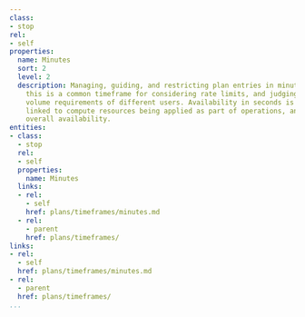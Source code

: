 ```yaml
---
class:
- stop
rel:
- self
properties:
  name: Minutes
  sort: 2
  level: 2
  description: Managing, guiding, and restricting plan entries in minutes. Like seconds
    this is a common timeframe for considering rate limits, and judging the overall
    volume requirements of different users. Availability in seconds is often directly
    linked to compute resources being applied as part of operations, and tie in with
    overall availability.
entities:
- class:
  - stop
  rel:
  - self
  properties:
    name: Minutes
  links:
  - rel:
    - self
    href: plans/timeframes/minutes.md
  - rel:
    - parent
    href: plans/timeframes/
links:
- rel:
  - self
  href: plans/timeframes/minutes.md
- rel:
  - parent
  href: plans/timeframes/
...
```

